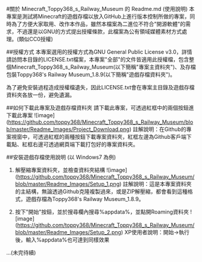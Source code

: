 #關於 Minecraft_Toppy368_s_Railway_Museum 的 Readme.md (使用說明)
本專案是測試將Minecraft的遊戲存檔以放入GitHub上進行版本控制所做的專案，同時為了方便大家取用、改作本作品，雖然本檔案為二進位不符合"開源軟體"的需求，不過還是以GNU的方式提出授權條款，此檔案為公有領域媒體素材方式處理。(類似CC0授權)

##授權方式
本專案選用的授權方式為GNU General Public License v3.0，詳情請訪問本目錄的LICENSE.txt檔案，本專案"全部"的文件皆適用此授權檔，包含整個Minecraft_Toppy368_s_Railway_Museum(以下簡稱"專案主資料夾")、及存檔包裝Toppy368's Railway Museum_1.8.9(以下簡稱"遊戲存檔資料夾")。

為了避免安裝過程造成授權檔遺失，因此LICENSE.txt會在專案主目錄及遊戲存檔資料夾各放一份，避免遺漏。

##如何下載此專案及遊戲存檔資料夾
請下載此專案，可透過紅框中的兩個按鈕進下載此專案
![image] (https://github.com/toppy368/Minecraft_Toppy368_s_Railway_Museum/blob/master/Readme_Images/Project_Download.png)
註解說明：在Github的專案視窗中，可透過紅框的兩種按鈕下載專案資料夾，紅框左邊為Github客戶端下載點、紅框右邊可透過網頁端下載打包好的專案資料夾。

##安裝遊戲存檔使用說明 (以 Windows7 為例)
1. 解壓縮專案資料夾，並檢查資料夾結構
![image] (https://github.com/toppy368/Minecraft_Toppy368_s_Railway_Museum/blob/master/Readme_Images/Setup_1.png)
註解說明：這是本專案資料夾的主結構，無論透過Github克隆複製過來，或是ZIP解壓縮，都會看到這種格式，遊戲存檔為Toppy368's Railway Museum_1.8.9。

2. 按下"開始"按鈕，並於搜尋欄內搜尋%appdata%，並點開Roaming資料夾
![image] (https://github.com/toppy368/Minecraft_Toppy368_s_Railway_Museum/blob/master/Readme_Images/Setup_2.png)
XP使用者說明：開始→執行後，輸入%appdata%也可達到同樣效果

...(未完待續)